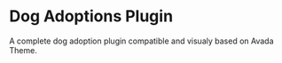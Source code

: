 # Dog Adoptions Plugin

A complete dog adoption plugin compatible and visualy based on Avada Theme.
